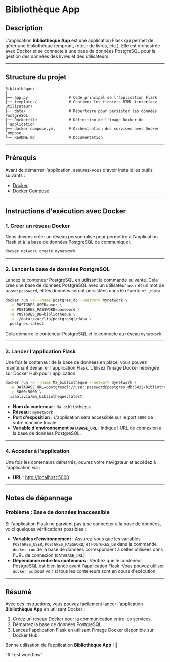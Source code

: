 

# Bibliothèque App

## Description

L'application **Bibliothèque App** est une application Flask qui permet de gérer une bibliothèque (emprunt, retour de livres, etc.). Elle est orchestrée avec Docker et se connecte à une base de données PostgreSQL pour la gestion des données des livres et des utilisateurs.

---

## Structure du projet

```
Bibliothèque/
│
├── app.py                  # Code principal de l'application Flask
├── templates/              # Contient les fichiers HTML (interface utilisateur)
├── data/                   # Répertoire pour persister les données PostgreSQL
├── Dockerfile              # Définition de l'image Docker de l'application
├── docker-compose.yml      # Orchestration des services avec Docker Compose
└── README.md               # Documentation
```

---

## Prérequis

Avant de démarrer l'application, assurez-vous d'avoir installé les outils suivants :

- [Docker](https://docs.docker.com/get-docker/)
- [Docker Compose](https://docs.docker.com/compose/install/)

---

## Instructions d'exécution avec Docker

### 1. Créer un réseau Docker

Nous devons créer un réseau personnalisé pour permettre à l'application Flask et à la base de données PostgreSQL de communiquer.

```bash
docker network create mynetwork
```

---

### 2. Lancer la base de données PostgreSQL

Lancez le conteneur PostgreSQL en utilisant la commande suivante. Cela crée une base de données PostgreSQL avec un utilisateur `user` et un mot de passe `password`, et les données seront persistées dans le répertoire `./data`.

```bash
docker run -d --name postgres_db --network mynetwork \
  -e POSTGRES_USER=user \
  -e POSTGRES_PASSWORD=password \
  -e POSTGRES_DB=bibliotheque \
  -v ./data:/var/lib/postgresql/data \
  postgres:latest
```

Cela démarre le conteneur PostgreSQL et le connecte au réseau `mynetwork`.

---

### 3. Lancer l'application Flask

Une fois le conteneur de la base de données en place, vous pouvez maintenant démarrer l'application Flask. Utilisez l'image Docker hébergée sur Docker Hub pour l'application.

```bash
docker run -d --name Ma_bibliotheque --network mynetwork \
  -e DATABASE_URL=postgresql://user:password@postgres_db:5432/bibliotheque \
  -p 5000:5000 \
  isaolivia/ma_bibliotheque:latest
```

- **Nom du conteneur** : `Ma_bibliotheque`
- **Réseau** : `mynetwork`
- **Port d'exposition** : L'application sera accessible sur le port `5000` de votre machine locale.
- **Variable d'environnement `DATABASE_URL`** : Indique l'URL de connexion à la base de données PostgreSQL.

---

### 4. Accéder à l'application

Une fois les conteneurs démarrés, ouvrez votre navigateur et accédez à l'application via :

- **URL** : [http://localhost:5000](http://localhost:5000)

---

## Notes de dépannage

### Problème : Base de données inaccessible

Si l'application Flask ne parvient pas à se connecter à la base de données, voici quelques vérifications possibles :
- **Variables d'environnement** : Assurez-vous que les variables `POSTGRES_USER`, `POSTGRES_PASSWORD`, et `POSTGRES_DB` dans la commande `docker run` de la base de données correspondent à celles utilisées dans l'URL de connexion (`DATABASE_URL`).
- **Dépendance entre les conteneurs** : Vérifiez que le conteneur PostgreSQL est bien lancé avant l'application Flask. Vous pouvez utiliser `docker ps` pour voir si tous les conteneurs sont en cours d'exécution.

---

## Résumé

Avec ces instructions, vous pouvez facilement lancer l'application **Bibliothèque App** en utilisant Docker :

1. Créez un réseau Docker pour la communication entre les services.
2. Démarrez la base de données PostgreSQL.
3. Lancez l'application Flask en utilisant l'image Docker disponible sur Docker Hub.

Bonne utilisation de l'application **Bibliothèque App** ! 🎉

"# Test workflow" 
